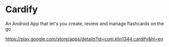 # Cardify
An Android App that let's you create, review and manage flashcards on the go

https://play.google.com/store/apps/details?id=com.klin1344.cardify&hl=en
